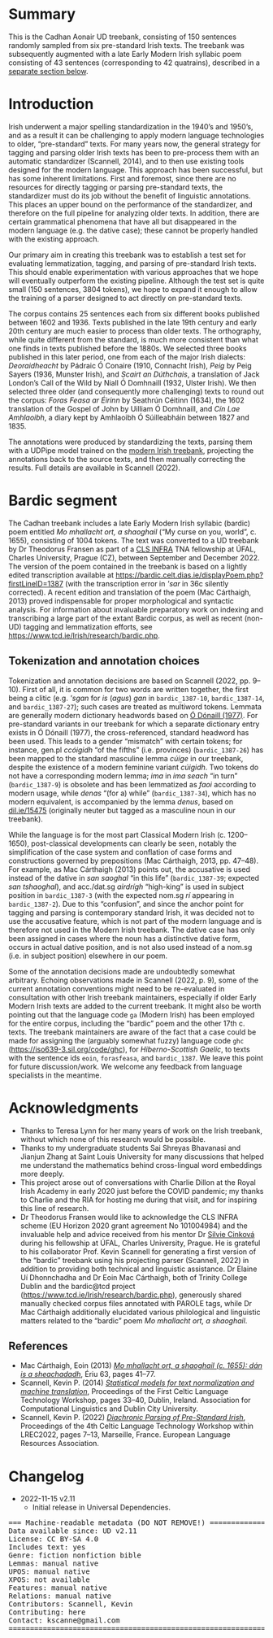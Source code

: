 # Summary

This is the Cadhan Aonair UD treebank, consisting of 
150 sentences randomly sampled from six pre-standard Irish texts. 
The treebank was subsequently augmented with a late Early Modern Irish syllabic poem consisting of 43 sentences (corresponding to 42 quatrains), described in a [separate section below](https://github.com/UniversalDependencies/UD_Irish-Cadhan#bardic-segment).

# Introduction

Irish underwent a major spelling standardization in the 1940’s and 1950’s,
and as a result it can be challenging to apply modern language technologies
to older, “pre-standard” texts.
For many years now, the general strategy for tagging and parsing
older Irish texts has been to pre-process them with an automatic
standardizer (Scannell, 2014), and to then use existing tools designed for 
the modern language. This approach has been successful, but has some
inherent limitations. First and foremost, since there are no resources
for directly tagging or parsing pre-standard texts, the standardizer must
do its job without the benefit of linguistic annotations.
This places an upper bound on the performance of the standardizer,
and therefore on the full pipeline for analyzing older texts.
In addition, there are certain grammatical phenomena that have all
but disappeared in the modern language (e.g. the dative case);
these cannot be properly handled with the existing approach.

Our primary aim in creating this treebank was to establish a test set for
evaluating lemmatization, tagging, and parsing of pre-standard Irish texts.
This should enable experimentation with various approaches
that we hope will eventually outperform the existing pipeline.
Although the test set is quite small (150 sentences, 3804 tokens), 
we hope to expand it enough to allow the training of a
parser designed to act directly on pre-standard texts. 

The corpus contains 25 sentences each from six different books
published between 1602 and 1936.
Texts published in the late 19th century and early 20th century
are much easier to process than older texts.  The orthography,
while quite different from the standard, is much more consistent
than what one finds in texts published before the 1880s. 
We selected three books
published in this later period, one
from each of the major Irish dialects: _Deoraidheacht_ by
Pádraic Ó Conaire (1910, Connacht Irish),
_Peig_ by Peig Sayers (1936, Munster Irish),
and _Scairt an Dúthchais_, a translation
of Jack London’s Call of the Wild by Niall Ó Domhnaill (1932, Ulster Irish).
We then selected three older (and consequently more challenging) texts
to round out the corpus: _Foras Feasa ar Éirinn_
by Seathrún Céitinn (1634), the 1602 translation of the
Gospel of John by Uilliam Ó Domhnaill,
and _Cín Lae Amhlaoibh_, a diary kept by Amhlaoibh Ó
Súilleabháin between 1827 and 1835.

The annotations were produced by standardizing the texts,
parsing them with a UDPipe model trained on the 
[modern Irish treebank](https://github.com/UniversalDependencies/UD_Irish-IDT),
projecting the annotations back to the source texts, and then
manually correcting the results. Full details are available
in Scannell (2022).

# Bardic segment

The Cadhan treebank includes a late Early Modern Irish syllabic (bardic) poem entitled <em>Mo mhallacht ort, a shaoghail</em> (“My curse on you, world”, c. 1655), consisting of 1004 tokens. The text was converted to a UD treebank by Dr Theodorus Fransen as part of a [CLS INFRA](https://clsinfra.io/) TNA fellowship at ÚFAL, Charles University, Prague (CZ), between September and December 2022. The version of the poem contained in the treebank is based on a lightly edited transcription available at https://bardic.celt.dias.ie/displayPoem.php?firstLineID=1387 (with the transcription error in _'sar_ in 36c silently corrected). A recent edition and translation of the poem (Mac Cárthaigh, 2013) proved indispensable for proper morphological and syntactic analysis. For information about invaluable preparatory work on indexing and transcribing a large part of the extant Bardic corpus, as well as recent (non-UD) tagging and lemmatization efforts, see https://www.tcd.ie/Irish/research/bardic.php.

## Tokenization and annotation choices

Tokenization and annotation decisions are based on Scannell (2022, pp. 9–10). First of all, it is common for two words are written together, the first being a clitic (e.g. _'sgan_ for _is_ (_agus_) _gan_ in `bardic_1387-10`, `bardic_1387-14`, and `bardic_1387-27`); such cases are treated as multiword tokens. Lemmata are generally modern dictionary headwords based on [Ó Dónaill (1977)](https://www.teanglann.ie/en/fgb/). For pre-standard variants in our treebank for which a separate dictionary entry exists in Ó Dónaill (1977), the cross-referenced, standard headword has been used. This leads to a gender “mismatch” with certain tokens; for instance, gen.pl _ccóigidh_ “of the fifths” (i.e. provinces) (`bardic_1387-26`) has been mapped to the standard masculine lemma _cúige_ in our treebank, despite the existence of a modern feminine variant _cúigidh_. Two tokens do not have a corresponding modern lemma; _ima_ in _ima seach_ “in turn” (`bardic_1387-9`) is obsolete and has been lemmatized as _faoi_ according to modern usage, while _denas_ “(for a) while” (`bardic_1387-34`), which has no modern equivalent, is accompanied by the lemma _denus_, based on [dil.ie/15475](https://dil.ie/15475) (originally neuter but tagged as a masculine noun in our treebank).

While the language is for the most part Classical Modern Irish (c. 1200–1650), post-classical developments can clearly be seen, notably the simplification of the case system and conflation of case forms and constructions governed by prepositions (Mac Cárthaigh, 2013, pp. 47–48). For example, as Mac Cárthaigh (2013) points out, the accusative is used instead of the dative in _san saoghal_ “in this life” (`bardic_1387-39`; expected _san tshaoghal_), and acc./dat.sg _airdrígh_ “high-king” is used in subject position in `bardic_1387-3` (with the expected nom.sg _rí_ appearing in `bardic_1387-2`). Due to this “confusion”, and since the anchor point for tagging and parsing is contemporary standard Irish, it was decided not to use the accusative feature, which is not part of the modern language and is therefore not used in the Modern Irish treebank. The dative case has only been assigned in cases where the noun has a distinctive dative form, occurs in actual dative position, and is not also used instead of a nom.sg (i.e. in subject position) elsewhere in our poem.

Some of the annotation decisions made are undoubtedly somewhat arbitrary. Echoing observations made in Scannell (2022, p. 9), some of the current annotation conventions might need to be re-evaluated in consultation with other Irish treebank maintainers, especially if older Early Modern Irish texts are added to the current treebank. It might also be worth pointing out that the language code `ga` (Modern Irish) has been employed for the entire corpus, including the “bardic” poem and the other 17th c. texts. The treebank maintainers are aware of the fact that a case could be made for assigning the (arguably somewhat fuzzy) language code `ghc` (https://iso639-3.sil.org/code/ghc), for <em>Hiberno-Scottish Gaelic</em>, to texts with the sentence ids `eoin`, `forasfeasa`, and `bardic_1387`. We leave this point for future discussion/work. We welcome any feedback from language specialists in the meantime.

# Acknowledgments

* Thanks to Teresa Lynn for her many years of work on the Irish treebank,
without which none of this research would be possible.
* Thanks to my undergraduate students Sai Shreyas Bhavanasi and Jianjun Zhang at Saint Louis University for many discussions that helped me understand the mathematics behind cross-lingual word embeddings more deeply.
* This project arose out of conversations with Charlie Dillon at the
Royal Irish Academy in early 2020 just before the COVID pandemic;
my thanks to Charlie and the RIA for hosting me during that visit,
and for inspiring this line of research.
* Dr Theodorus Fransen would like to acknowledge the CLS INFRA scheme (EU Horizon 2020 grant agreement No 101004984) and the invaluable help and advice received from his mentor Dr [Silvie Cinková](https://ufal.mff.cuni.cz/silvie-cinkova) during his fellowship at ÚFAL, Charles University, Prague. He is grateful to his collaborator Prof. Kevin Scannell for generating a first version of the “bardic” treebank using his projecting parser (Scannell, 2022) in addition to providing both technical and linguistic assistance. Dr Elaine Uí Dhonnchadha and Dr Eoin Mac Cárthaigh, both of Trinity College Dublin and the bardic@tcd project (https://www.tcd.ie/Irish/research/bardic.php), generously shared manually checked corpus files annotated with PAROLE tags, while Dr Mac Cárthaigh additionally elucidated various philological and linguistic matters related to the “bardic” poem _Mo mhallacht ort, a shaoghail_.

## References

* Mac Cárthaigh, Eoin (2013) [_Mo mhallacht ort, a shaoghail (c. 1655): dán is a sheachadadh_](https://www.jstor.org/stable/42910163), Ériu 63, pages 41–77.
* Scannell, Kevin P. (2014) [_Statistical models for text normalization and machine translation_](https://aclanthology.org/W14-4605/), Proceedings of the First Celtic Language Technology Workshop, pages 33–40, Dublin, Ireland. Association for Computational Linguistics and Dublin City University.
* Scannell, Kevin P. (2022) [_Diachronic Parsing of Pre-Standard Irish_](https://aclanthology.org/2022.cltw-1.2/), Proceedings of the 4th Celtic Language Technology Workshop within LREC2022, pages 7–13, Marseille, France. European Language Resources Association.


# Changelog

* 2022-11-15 v2.11
  * Initial release in Universal Dependencies.


<pre>
=== Machine-readable metadata (DO NOT REMOVE!) ================================
Data available since: UD v2.11
License: CC BY-SA 4.0
Includes text: yes
Genre: fiction nonfiction bible
Lemmas: manual native
UPOS: manual native
XPOS: not available
Features: manual native
Relations: manual native
Contributors: Scannell, Kevin
Contributing: here
Contact: kscanne@gmail.com
===============================================================================
</pre>
